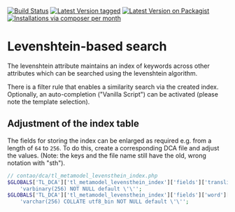 [![Build Status](https://github.com/MetaModels/attribute_levenshtein/actions/workflows/diagnostics.yml/badge.svg)](https://github.com/MetaModels/attribute_levenshtein/actions)
[![Latest Version tagged](http://img.shields.io/github/tag/MetaModels/attribute_levenshtein.svg)](https://github.com/MetaModels/attribute_levenshtein/tags)
[![Latest Version on Packagist](http://img.shields.io/packagist/v/MetaModels/attribute_levenshtein.svg)](https://packagist.org/packages/MetaModels/attribute_levenshtein)
[![Installations via composer per month](http://img.shields.io/packagist/dm/MetaModels/attribute_levenshtein.svg)](https://packagist.org/packages/MetaModels/attribute_levenshtein)

Levenshtein-based search
========================

The levenshtein attribute maintains an index of keywords across other attributes which can be searched using the 
levenshtein algorithm.

There is a filter rule that enables a similarity search via the created index. Optionally, an auto-completion
("Vanilla Script") can be activated (please note the template selection).

Adjustment of the index table
-----------------------------

The fields for storing the index can be enlarged as required e.g. from a length of `64` to `256`.
To do this, create a corresponding DCA file and adjust the values. (Note: the keys and the file name still
have the old, wrong notation with "sth").

```php
// contao/dca/tl_metamodel_levensthein_index.php
$GLOBALS['TL_DCA']['tl_metamodel_levensthein_index']['fields']['transliterated']['sql'] =
    'varbinary(256) NOT NULL default \'\'';
$GLOBALS['TL_DCA']['tl_metamodel_levensthein_index']['fields']['word']['sql']           =
    'varchar(256) COLLATE utf8_bin NOT NULL default \'\'';
```
